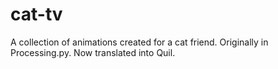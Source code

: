 # cat-tv

A collection of animations created for a cat friend. Originally in Processing.py. Now translated into Quil.